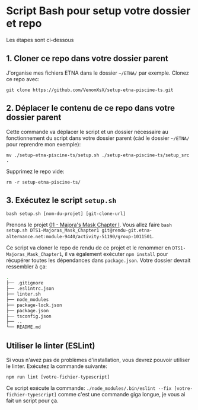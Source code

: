 # Script Bash pour setup votre dossier et repo

Les étapes sont ci-dessous


## 1. Cloner ce repo dans votre dossier parent

J'organise mes fichiers ETNA dans le dossier `~/ETNA/` par exemple. Clonez ce repo avec: 

`git clone https://github.com/VenomXsX/setup-etna-piscine-ts.git`

## 2. Déplacer le contenu de ce repo dans votre dossier parent
Cette commande va déplacer le script et un dossier nécessaire au fonctionnement du script dans votre dossier parent (càd le dossier `~/ETNA/` pour reprendre mon exemple):

`mv ./setup-etna-piscine-ts/setup.sh ./setup-etna-piscine-ts/setup_src .` 

Supprimez le repo vide:

`rm -r setup-etna-piscine-ts/`



## 3. Exécutez le script `setup.sh`

`bash setup.sh [nom-du-projet] [git-clone-url]`

Prenons le projet [01 - Majora's Mask Chapter I](https://intra.etna-alternance.net/#/sessions/9440/quest/51190).
Vous allez faire `bash setup.sh DTS1-Majoras_Mask_Chapter1 git@rendu-git.etna-alternance.net:module-9440/activity-51190/group-1011501`.

Ce script va cloner le repo de rendu de ce projet et le renommer en  `DTS1-Majoras_Mask_Chapter1`, il va également exécuter `npm install` pour récupérer toutes les dépendances dans `package.json`. Votre dossier devrait ressembler à ça:

```bash
. 
├── .gitignore
├── .eslintrc.json
├── linter.sh
├── node_modules 
├── package-lock.json 
├── package.json 
├── tsconfig.json
├── ..
└── README.md
```


## Utiliser le linter (ESLint)

Si vous n'avez pas de problèmes d'installation, vous devrez pouvoir utiliser le linter. Exécutez la commande suivante:

`npm run lint [votre-fichier-typescript]`

Ce script exécute la commande: `./node_modules/.bin/eslint --fix [votre-fichier-typescript]` comme c'est une commande giga longue, je vous ai fait un script pour ça.

